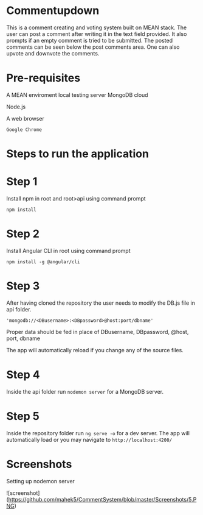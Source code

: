 Commentupdown
====

This is a comment creating and voting system built on MEAN stack.
The user can post a comment after writing it in the text field provided.
It also prompts if an empty comment is tried to be submitted.
The posted comments can be seen below the post comments area.
One can also upvote and downvote the comments.

Pre-requisites
=======

A MEAN enviroment local testing server
MongoDB cloud


Node.js


A web browser
```
Google Chrome
```
Steps to run the application
===
Step 1
=======
Install npm in root and root>api using command prompt
```
npm install
```
Step 2
=======
Install Angular CLI in root using command prompt
```
npm install -g @angular/cli
```
Step 3
=======
After having cloned the repository the user needs to modify the DB.js file in api folder.
```
'mongodb://<DBusername>:<DBpassword>@host:port/dbname'
```
Proper data should be fed in place of DBusername, DBpassword, @host, port, dbname

The app will automatically reload if you change any of the source files.

Step 4
=====

Inside the api folder run `nodemon server` for a MongoDB server. 

Step 5
=====
Inside the repository folder run `ng serve -o` for a dev server. The app will automatically load or you may navigate to `http://localhost:4200/`

Screenshots
====
Setting up nodemon server

![screenshot] (https://github.com/mahek5/CommentSystem/blob/master/Screenshots/5.PNG)
